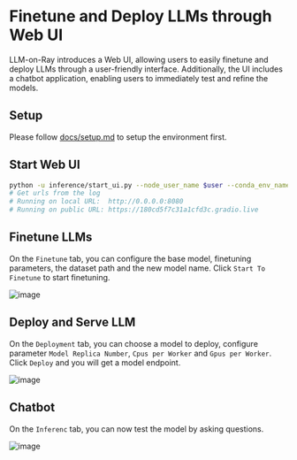# Finetune and Deploy LLMs through Web UI

LLM-on-Ray introduces a Web UI, allowing users to easily finetune and deploy LLMs through a user-friendly interface. Additionally, the UI includes a chatbot application, enabling users to immediately test and refine the models.

## Setup
Please follow [docs/setup.md](docs/setup.md) to setup the environment first.

## Start Web UI

```bash
python -u inference/start_ui.py --node_user_name $user --conda_env_name $conda_env --master_ip_port "$node_ip:6379"
# Get urls from the log
# Running on local URL:  http://0.0.0.0:8080
# Running on public URL: https://180cd5f7c31a1cfd3c.gradio.live
```

## Finetune LLMs
On the `Finetune` tab, you can configure the base model, finetuning parameters, the dataset path and the new model name. Click `Start To Finetune` to start finetuning.

![image](https://github.com/carsonwang/llm-ray/assets/9278199/38cb6f1f-b5de-495e-a4db-741eb1e15980)


## Deploy and Serve LLM
On the `Deployment` tab, you can choose a model to deploy, configure parameter `Model Replica Number`, `Cpus per Worker` and `Gpus per Worker`. Click `Deploy` and you will get a model endpoint.

![image](https://github.com/carsonwang/llm-ray/assets/9278199/937613ad-951c-4543-9e2d-e5b8e7f38d1b)

## Chatbot
On the `Inferenc` tab, you can now test the model by asking questions.

![image](https://github.com/carsonwang/llm-ray/assets/9278199/5aa3dace-238a-4b34-9ce2-b3abbd6de2ba)


